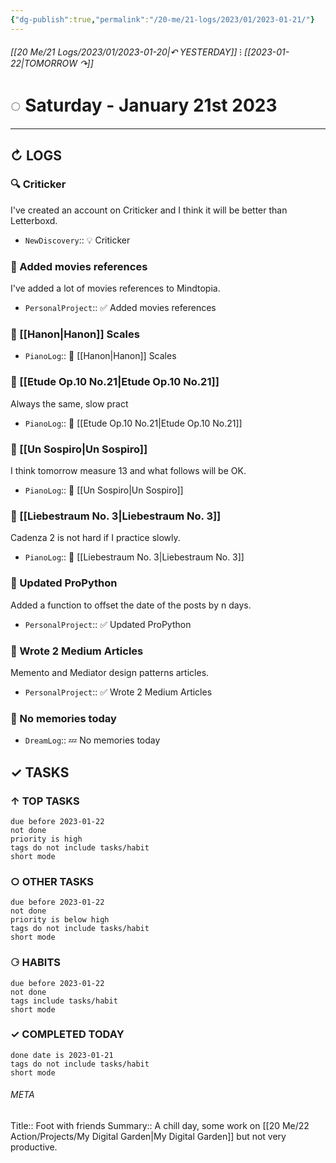 ```yaml
---
{"dg-publish":true,"permalink":"/20-me/21-logs/2023/01/2023-01-21/"}
---
```


###### [[20 Me/21 Logs/2023/01/2023-01-20\|↶ YESTERDAY]] ⁝ [[2023-01-22\|TOMORROW ↷]]
# ◌ Saturday - January 21st 2023
---
## ↻ LOGS
### 🔍 Criticker
I've created an account on Criticker and I think it will be better than Letterboxd.
- `NewDiscovery`:: 💡 Criticker

### 🚧 Added movies references
I've added a lot of movies references to Mindtopia.
- `PersonalProject`:: ✅ Added movies references

### 🎹 [[Hanon\|Hanon]] Scales
- `PianoLog`:: 🎼 [[Hanon\|Hanon]] Scales

### 🎹 [[Etude Op.10 No.21\|Etude Op.10 No.21]]
Always the same, slow pract
- `PianoLog`:: 🎹 [[Etude Op.10 No.21\|Etude Op.10 No.21]]

### 🎹 [[Un Sospiro\|Un Sospiro]]
I think tomorrow measure 13 and what follows will be OK.
- `PianoLog`:: 🎹 [[Un Sospiro\|Un Sospiro]]

### 🎹 [[Liebestraum No. 3\|Liebestraum No. 3]]
Cadenza 2 is not hard if I practice slowly.
- `PianoLog`:: 🎹 [[Liebestraum No. 3\|Liebestraum No. 3]]

### 🚧 Updated ProPython
Added a function to offset the date of the posts by n days.
- `PersonalProject`:: ✅ Updated ProPython

### 🚧 Wrote 2 Medium Articles
Memento and Mediator design patterns articles.
- `PersonalProject`:: ✅ Wrote 2 Medium Articles

### 💭 No memories today
- `DreamLog`:: 💤 No memories today


## ✓ TASKS

###  ↑ TOP TASKS
```tasks
due before 2023-01-22
not done
priority is high
tags do not include tasks/habit
short mode
```

### ○ OTHER TASKS
```tasks
due before 2023-01-22
not done
priority is below high
tags do not include tasks/habit
short mode
```

### ⚆ HABITS
```tasks
due before 2023-01-22
not done
tags include tasks/habit
short mode
```

### ✓ COMPLETED TODAY
```tasks
done date is 2023-01-21
tags do not include tasks/habit
short mode
```





###### META
Title:: Foot with friends
Summary:: A chill day, some work on [[20 Me/22 Action/Projects/My Digital Garden\|My Digital Garden]] but not very productive.


